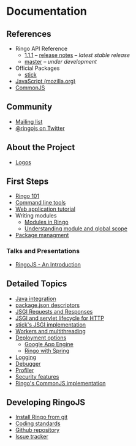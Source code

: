 # Documentation

<style>
.content h1 { display: none; }
#documentation-right { display: inline-block; width: 50%; float: right; }
#documentation-left { display: inline-block; width: 50%; }
@media screen and (max-width: 960px) {#documentation-left, #documentation-right { float: none; display: block; width: 100%;}}
</style>


<div id="documentation-right">

## References

  * Ringo API Reference
    * [1.1.1](/api/1.1.1/index.html) &ndash; [release notes](release_1_1_1)  &ndash; <em>latest stable release</em>
    * [master](/api/master/index.html) &ndash; <em>under development</em>
  * Official Packages
    * [stick](/api/stick/index.html)
  * [JavaScript (mozilla.org)](https://developer.mozilla.org/en/JavaScript/Reference)
  * [CommonJS](http://wiki.commonjs.org/wiki/CommonJS)

## Community

  * [Mailing list](https://groups.google.com/group/ringojs)
  * [@ringojs on Twitter](https://twitter.com/ringojs)

## About the Project

  * [Logos](../logos)

</div>

<div id="documentation-left">

## First Steps

 * [Ringo 101](ringo_101)
 * [Command line tools](commandline_tools)
 * [Web application tutorial](/tutorial/)
 * Writing modules
   * [Modules in Ringo](modules)
   * [Understanding module and global scope](module_and_global_scope)
 * [Package managment](package_management)

### Talks and Presentations

 * [RingoJS - An Introduction](../talks-presentations/ringo-an-introduction)

## Detailed Topics

  * [Java integration](java_integration)
  * [package.json descriptors](package_descriptors)
  * [JSGI Requests and Responses](jsgi_requests_responses)
  * [JSGI and servlet lifecycle for HTTP](jsgi_servlet_lifecycle)
  * [stick's JSGI implementation](stick_jsgi_implementation)
  * [Workers and multithreading](workers)
  * [Deployment options](deployment)
    * [Google App Engine](google_appengine)
    * [Ringo with Spring](ringo_with_spring)
  * [Logging](logging)
  * [Debugger](debugger)
  * [Profiler](profiler)
  * [Security features](security_features)
  * [Ringo's CommonJS implementation](commonjs_implementation)

## Developing RingoJS

  * [Install Ringo from git](ringo_from_git)
  * [Coding standards](coding_standards)
  * [Github repository](https://github.com/ringo/ringojs)
  * [Issue tracker](https://github.com/ringo/ringojs/issues)

</div>
